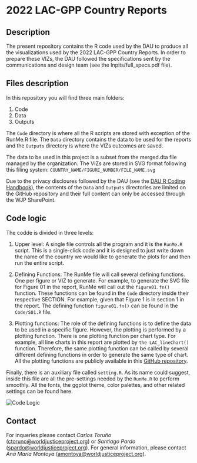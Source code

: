 # 2022 LAC-GPP Country Reports

## Description
The present repository contains the R code used by the DAU to produce all the visualizations used by the 2022 LAC-GPP Country Reports. In order to prepare these VIZs, the DAU followed the specifications sent by the communications and design team (see the Inpits/full_specs.pdf file).

## Files description
In this repository you will find three main folders:

1. Code
2. Data
3. Outputs

The `Code` directory is where all the R scripts are stored with exception of the RunMe.R file. The `Data` directory contains the data to be used for the reports and the `Outputs` directory is where the VIZs outcomes are saved.

The data to be used in this project is a subset from the merged.dta file managed by the organization. The VIZs are stored in SVG format following this filing system: `COUNTRY_NAME/FIGURE_NUMBER/FILE_NAME.svg`

Due to the privacy discloures followed by the DAU (see the [DAU R Coding Handbook](https://ctoruno.quarto.pub/wjp-r-handbook/)), the contents of the `Data` and `Outputs` directories are limited on the GitHub repository and their full content can only be accessed through the WJP SharePoint.

## Code logic

The codde is divided in three levels:

1. Upper level: A single file controls all the program and it is the `RunMe.R` script. This is a single-click code and it is designed to just write down the name of the country we would like to generate the plots for and then run the entire script.

2. Defining Functions: The RunMe file will call several defining functions. One per figure or VIZ to generate. For example, to generate the SVG file for Figure 01 in the report, RunMe will call out the `figure01.fn()` function. These functions can be found in the `Code` directory inside their respective SECTION. For example, given that Figure 1 is in section 1 in the report. The defining function `figure01.fn()` can be found in the `Code/S01.R` file.

3. Plotting functions: The role of the defining functions is to define the data to be used in a specific figure. However, the plotting is performed by a plotting function. There is one plotting function per chart type. For example, all line charts in this report are plotted by `the LAC_lineChart()` function. Therefore, the same plotting function can be called by several different defining functions in order to generate the same type of chart. All the plotting functions are publicly available in this [GitHub repository](https://github.com/ctoruno/WJP-Data-Viz/tree/main/LAC).

Finally, there is an auxiliary file called `setting.R`. As its name could suggest, inside this file are all the pre-settings needed by the `RunMe.R` to perform smoothly. All the fonts, the ggplot theme, color palettes, and other related settings can be found here.

![Code Logic](Inputs/code_structure.png)

## Contact
For inqueries please contact _Carlos Toruño_ (ctoruno@worldjusticeproject.org) or _Santiago Pardo_ (spardo@worldjusticeproject.org). For general information, please contact _Ana María Montoya_ (amontoya@worldjusticeproject.org).
